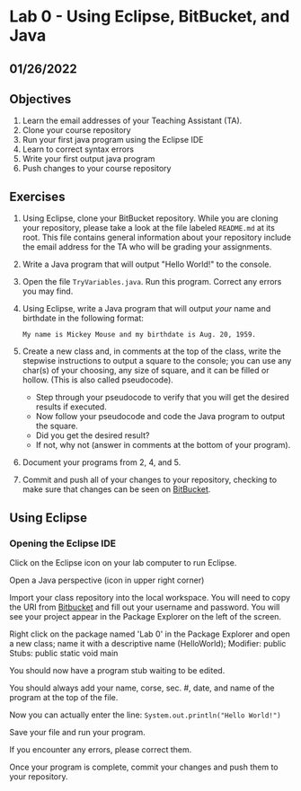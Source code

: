 # Lab 0 - Using Eclipse, BitBucket, and Java

## 01/26/2022

## Objectives

1. Learn the email addresses of your Teaching Assistant (TA).
2. Clone your course repository
3. Run your first java program using the Eclipse IDE
4. Learn to correct syntax errors
5. Write your first output java program
6. Push changes to your course repository

## Exercises

1. Using Eclipse, clone your BitBucket repository. While you are cloning your repository, please take a look at the file labeled `README.md` at its root. This file contains general information about your repository include the email address for the TA who will be grading your assignments.
2. Write a Java program that will output "Hello World!" to the console.
3. Open the file `TryVariables.java`. Run this program. Correct any errors you may find.
4. Using Eclipse, write a Java program that will output _your_ name and birthdate in the following format:

   ```text
   My name is Mickey Mouse and my birthdate is Aug. 20, 1959.
   ```

5. Create a new class and, in comments at the top of the class, write the stepwise instructions to output a square to the console; you can use any char(s) of your choosing, any size of square, and it can be filled or hollow. (This is also called pseudocode).

   * Step through your pseudocode to verify that you will get the desired results if executed.
   * Now follow your pseudocode and code the Java program to output the square.
   * Did you get the desired result?
   * If not, why not (answer in comments at the bottom of your program).

6. Document your programs from 2, 4, and 5.
7. Commit and push all of your changes to your repository, checking to make sure that changes can be seen on [BitBucket](www.bitbucket.org).

## Using Eclipse

### Opening the Eclipse IDE

Click on the Eclipse icon on your lab computer to run Eclipse.

Open a Java perspective (icon in upper right corner)

Import your class repository into the local workspace. You will need to copy the URI from [Bitbucket](www.bitbucket.org) and fill out your username and password. You will see your project appear in the Package Explorer on the left of the screen.

Right click on the package named 'Lab 0' in the Package Explorer and open a new class; name it with a descriptive name (HelloWorld);
Modifier: public
Stubs: public static void main

You should now have a program stub waiting to be edited.

You should always add your name, corse, sec. #, date, and name of the program at the top of the file.

Now you can actually enter the line: `System.out.println("Hello World!")`

Save your file and run your program.

If you encounter any errors, please correct them.

Once your program is complete, commit your changes and push them to your repository.
